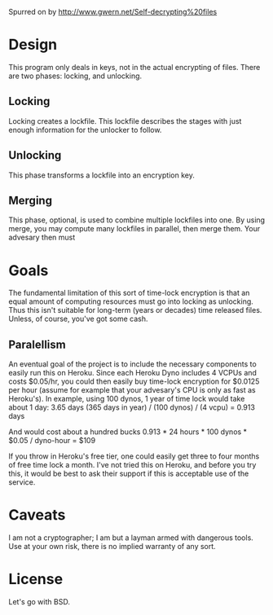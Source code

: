 Spurred on by http://www.gwern.net/Self-decrypting%20files

# Design

This program only deals in keys, not in the actual encrypting of files. There
are two phases: locking, and unlocking.

## Locking

Locking creates a lockfile. This lockfile describes the stages with just enough
information for the unlocker to follow.


## Unlocking

This phase transforms a lockfile into an encryption key. 


## Merging

This phase, optional, is used to combine multiple lockfiles into one. By using
merge, you may compute many lockfiles in parallel, then merge them. Your advesary
then must 

# Goals

The fundamental limitation of this sort of time-lock encryption is that an
equal amount of computing resources must go into locking as unlocking. Thus
this isn't suitable for long-term (years or decades) time released files.
Unless, of course, you've got some cash.

## Paralellism

An eventual goal of the project is to include the necessary components to easily
run this on Heroku. Since each Heroku Dyno includes 4 VCPUs and costs $0.05/hr,
you could then easily buy time-lock encryption for $0.0125 per hour (assume for
example that your advesary's CPU is only as fast as Heroku's). In example, using
100 dynos, 1 year of time lock would take about 1 day: 3.65 days
    (365 days in year) / (100 dynos) / (4 vcpu) = 0.913 days

And would cost about a hundred bucks
  0.913 * 24 hours * 100 dynos * $0.05 / dyno-hour = $109


If you throw in Heroku's free tier, one could easily get three to four months
of free time lock a month. I've not tried this on Heroku, and before you try
this, it would be best to ask their support if this is acceptable use of the
service.



# Caveats

I am not a cryptographer; I am but a layman armed with dangerous tools. Use
at your own risk, there is no implied warranty of any sort.


# License

Let's go with BSD.



